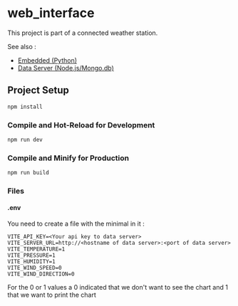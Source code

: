 # web_interface

This project is part of a connected weather station.

See also :
 - [Embedded (Python)](https://github.com/Pier4413/embeddedPythonWeatherStation.git)
 - [Data Server (Node.js/Mongo.db)](https://github.com/Pier4413/dataServerWeatherStation)

## Project Setup

```sh
npm install
```

### Compile and Hot-Reload for Development

```sh
npm run dev
```

### Compile and Minify for Production

```sh
npm run build
```

### Files
#### .env
You need to create a file with the minimal in it :
```
VITE_API_KEY=<Your api key to data server>
VITE_SERVER_URL=http://<hostname of data server>:<port of data server>
VITE_TEMPERATURE=1
VITE_PRESSURE=1
VITE_HUMIDITY=1
VITE_WIND_SPEED=0
VITE_WIND_DIRECTION=0
```

For the 0 or 1 values a 0 indicated that we don't want to see the chart and 1 that we want to print the chart